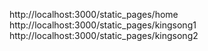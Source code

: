 http://localhost:3000/static_pages/home
http://localhost:3000/static_pages/kingsong1
http://localhost:3000/static_pages/kingsong2

